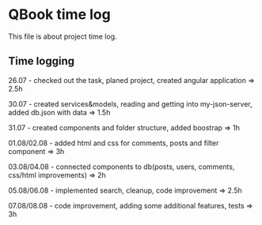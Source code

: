 # QBook time log

This file is about project time log.

## Time logging

26.07 - checked out the task, planed project, created angular application => 2.5h

30.07 - created services&models, reading and getting into my-json-server, added db.json with data => 1.5h

31.07 - created components and folder structure, added boostrap => 1h

01.08/02.08 - added html and css for comments, posts and filter component => 3h

03.08/04.08 - connected components to db(posts, users, comments, css/html improvements) => 2h

05.08/06.08 - implemented search, cleanup, code improvement => 2.5h

07.08/08.08 - code improvement, adding some additional features, tests => 3h
